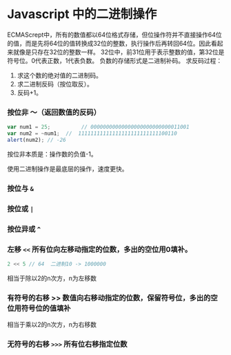 # Javascript 中的二进制操作


ECMAScrept中，所有的数值都以64位格式存储，但位操作符并不直接操作64位的值，而是先将64位的值转换成32位的整数，执行操作后再转回64位。因此看起来就像是只存在32位的整数一样。
32位中，前31位用于表示整数的值，第32位是符号位。0代表正数，1代表负数。
负数的存储形式是二进制补码。
求反码过程：
1. 求这个数的绝对值的二进制码。
2. 求二进制反码（按位取反）。
3. 反码+1。

### 按位非 ～（返回数值的反码）

```Javascript
var num1 = 25;          // 00000000000000000000000000011001
var num2 = ~num1;  //  11111111111111111111111111100110
alert(num2); // -26
```
按位非本质是：操作数的负值-1。

使用二进制操作是最底层的操作，速度更快。

### 按位与 `&`
### 按位或 `|`
### 按位异或 `^`
### 左移 `<<` 所有位向左移动指定的位数，多出的空位用0填补。
```Javascript
2 << 5 // 64  二进制10 -> 1000000
```
相当于除以2的n次方，n为左移数

### 有符号的右移 >> 数值向右移动指定的位数，保留符号位，多出的空位用符号位的值填补
相当于乘以2的n次方，n为右移数

### 无符号的右移 `>>>` 所有位右移指定位数
